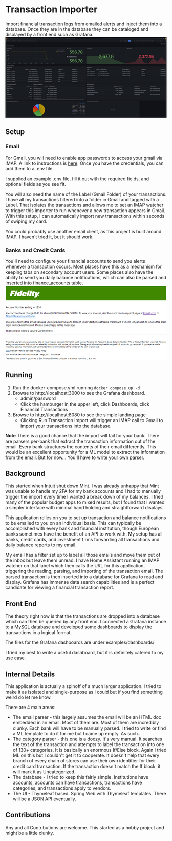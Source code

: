 # Transaction Importer

Import financial transaction logs from emailed alerts and inject them into a database. Once they are in the database
they can be cataloged and displayed by a front end such as Grafana.
![finance_dashboards_example.PNG](examples/finance_dashboards_example.PNG)

## Setup

### Email

For Gmail, you will need to enable app passwords to access your gmail via IMAP. A link to instructions
is [here](https://support.google.com/accounts/answer/185833).
Once you have the credentials, you can add them to a .env file.

I supplied an example .env file, fill it out with the required fields, and optional fields as you see fit.

You will also need the name of the Label (Gmail Folder) of your transactions. I have all my transactions filtered into a
folder in Gmail and tagged with a Label. That isolates the transactions and allows me to set an IMAP watcher to trigger
this importer to run whenever a new transaction appears in Gmail. With this setup, I can automatically import new
transactions within seconds of swiping my card.

You could probably use another email client, as this project is built around IMAP. I haven't tried it, but it should
work.

### Banks and Credit Cards

You'll need to configure your financial accounts to send you alerts whenever a transaction occurs. Most places have this
as a mechanism for keeping tabs on secondary account users. Some places also have the ability to send you daily balance
notifications, which can also be parsed and inserted into finance_accounts table.
![finance_dashboards_example.PNG](examples/fidelity_alert.PNG)

## Running

1. Run the docker-compose.yml running `docker compose up -d`
2. Browse to http://localhost:3000 to see the Grafana dashboard.
    * admin/password
    * Click the hamburger in the upper left, click Dashboards, click Financial Transactions
3. Browse to http://localhost:8080 to see the simple landing page
    * Clicking Run Transaction Import will trigger an IMAP call to Gmail to import your transactions into the database.

**Note**
There is a good chance that the import will fail for your bank. There are parsers per-bank that extract the transaction
information out of the email. Every bank structures the contents of their email differently. This would be an excellent
opportunity for a ML model to extract the information from the email. But for now...
You'll have
to [write your own parser](https://github.com/bckelly1/transaction_importer_spring/blob/master/src/main/java/com/brian/transaction_importer_spring/institution/fidelity/FidelityTransactionImporter.java).

## Background

This started when Intuit shut down Mint. I was already unhappy that Mint was unable to handle my 2FA for my bank
accounts
and I had to manually trigger the import every time I wanted a break down of my balances. I tried many of the popular
budget apps to mixed results, but I found that I wanted a simpler interface with minimal hand holding and
straightforward
displays.

This application relies on you to set up transaction and balance notifications to be emailed to you on an individual
basis.
This can typically be accomplished with every bank and financial institution, though European banks sometimes have the
benefit of an API to work with. My setup has all banks, credit cards, and investment firms forwarding all transactions
and daily balance reports to my email.

My email has a filter set up to label all those emails and move them out of the
inbox but leave them unread. I have Home Assistant running an IMAP watcher on that label which then calls the URL for
this application, triggering the reading, parsing, and importing of the transaction email. The parsed transaction is
then inserted into a database for Grafana to read and display. Grafana has immense data search capabilities and is a
perfect candidate for viewing a financial transaction report.

## Front End

The theory right now is that the transactions are dropped into a database which can then be queried by any front end. I
connected a Grafana instance to a MySQL database and developed some dashboards to display the transactions in a logical
format.

The files for the Grafana dashboards are under examples/dashboards/

I tried my best to write a useful dashboard, but it is definitely catered to my use case.

## Internal Details

This application is actually a spinoff of a much larger application. I tried to make it as isolated and single-purpose
as
I could but if you find something weird do let me know.

There are 4 main areas:

* The email parser - this largely assumes the email will be an HTML doc embedded in an email. Most of them are. Most of
  them are incredibly clunky. Each bank will have to be manually parsed. I tried to write or find a ML template to do it
  for me but I came up empty. As such...
* The category parser - this one is a doozy. It's very manual. It searches the text of the transaction and attempts to
  label the transaction into one of 130+ categories. It is basically an enormous If/Else block. Again I tried ML on this
  but I couldn't get it to cooperate. It doesn't help that every branch of every chain of stores can use their own
  identifier for their credit card transaction. If the transaction doesn't match the If block, it will mark it as
  Uncategorized.
* The database - I tried to keep this fairly simple. Institutions have accounts, accounts can have transactions,
  transactions have categories, and transactions apply to vendors.
* The UI - Thymeleaf based. Spring Web with Thymeleaf templates. There will be a JSON API eventually.

## Contributions

Any and all Contributions are welcome. This started as a hobby project and might be a little clunky.
